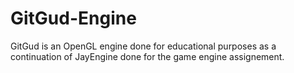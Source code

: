 # GitGud-Engine

GitGud is an OpenGL engine done for educational purposes as a continuation of JayEngine done for the game engine assignement. 
